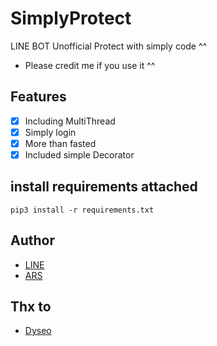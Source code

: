 # SimplyProtect
LINE BOT Unofficial Protect with simply code ^^

- Please credit me if you use it ^^
## Features
-   [x] Including MultiThread
-   [x] Simply login
-   [x] More than fasted
-   [x] Included simple Decorator

## install requirements attached
`pip3 install -r requirements.txt`

## Author
- [LINE](https://line.me/ti/p/~arsy22bai)
- [ARS](https://arsybai.xyz)

## Thx to
- [Dyseo](https://github.com/dyseo)
